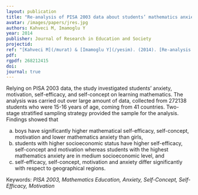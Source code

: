 ```yaml
---
layout: publication
title: "Re-analysis of PISA 2003 data about students’ mathematics anxiety, self-efficacy, and motivation"
avatar: /images/papers/jres.jpg
authors: Kahveci M, Imamoglu Y
year: 2014
publisher: Journal of Research in Education and Society
projectid:
ref: "[Kahveci M](/murat) & [Imamoglu Y](/yesim). (2014). [Re-analysis of PISA 2003 data about students’ mathematics anxiety, self-efficacy, and motivation](/ivl). _Journal of Research in Education and Society, 1_(1), 1-22."
pdf: 
rgpdf: 268212415
doi:
journal: true
---
```

Relying on PISA 2003 data, the study investigated students’ anxiety, motivation, self-efficacy, and self-concept on learning mathematics. The analysis was carried out over large amount of data, collected from 272138 students who were 15-16 years of age, coming from 41 countries. Two-stage stratified sampling strategy provided the sample for the analysis. Findings showed that

<ol type="a">
  <li>boys have significantly higher mathematical self-efficacy, self-concept, motivation and lower mathematics anxiety than girls,</li>
  <li>students with higher socioeconomic status have higher self-efficacy, self-concept and motivation whereas students with the highest mathematics anxiety are in medium socioeconomic level, and</li>
  <li>self-efficacy, self-concept, motivation and anxiety differ significantly with respect to geographical regions.</li>
</ol>

Keywords: _PISA 2003, Mathematics Education, Anxiety, Self-Concept, Self-Efficacy, Motivation_
